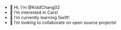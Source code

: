 - 👋 Hi, I’m @KiddChang02
- 👀 I’m interested in Cars!
- 🌱 I’m currently learning Swift!
- 💞️ I’m looking to collaborate on open source projects!

<!---
KiddChang02/KiddChang02 is a ✨ special ✨ repository because its `README.md` (this file) appears on your GitHub profile.
You can click the Preview link to take a look at your changes.
--->

